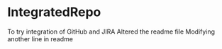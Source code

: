 # IntegratedRepo
To try integration of GitHub and JIRA
Altered the readme file
Modifying another line in readme
